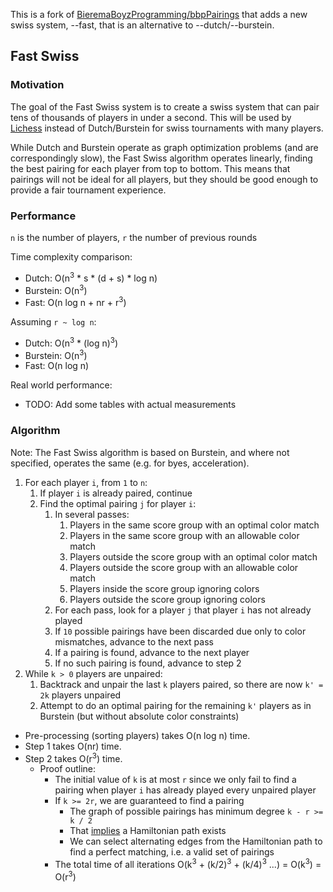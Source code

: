 This is a fork of [BieremaBoyzProgramming/bbpPairings](https://github.com/BieremaBoyzProgramming/bbpPairings) that adds
a new swiss system, --fast, that is an alternative to --dutch/--burstein.

## Fast Swiss

### Motivation

The goal of the Fast Swiss system is to create a swiss system that can pair tens of thousands of players in under a
second. This will be used by [Lichess](https://github.com/ornicar/lila) instead of Dutch/Burstein for swiss tournaments
with many players. 

While Dutch and Burstein operate as graph optimization problems (and are correspondingly slow), the Fast Swiss algorithm
operates linearly, finding the best pairing for each player from top to bottom. This means that pairings will not be
ideal for all players, but they should be good enough to provide a fair tournament experience. 

### Performance

`n` is the number of players, `r` the number of previous rounds

Time complexity comparison:
- Dutch: O(n<sup>3</sup> * s * (d + s) * log n)
- Burstein: O(n<sup>3</sup>)
- Fast: O(n log n + nr + r<sup>3</sup>)

Assuming `r ~ log n`:
- Dutch: O(n<sup>3</sup> * (log n)<sup>3</sup>)
- Burstein: O(n<sup>3</sup>)
- Fast: O(n log n)

Real world performance:
- TODO: Add some tables with actual measurements

### Algorithm

Note: The Fast Swiss algorithm is based on Burstein, and where not specified, operates the same (e.g. for byes,
acceleration).

1. For each player `i`, from `1` to `n`:
    1. If player `i` is already paired, continue
    2. Find the optimal pairing `j` for player `i`:
        1. In several passes:
            1. Players in the same score group with an optimal color match
            2. Players in the same score group with an allowable color match
            3. Players outside the score group with an optimal color match
            4. Players outside the score group with an allowable color match
            5. Players inside the score group ignoring colors
            6. Players outside the score group ignoring colors
        3. For each pass, look for a player `j` that player `i` has not already played
        4. If `10` possible pairings have been discarded due only to color mismatches, advance to the next pass
        5. If a pairing is found, advance to the next player 
        6. If no such pairing is found, advance to step 2
2. While `k > 0` players are unpaired:
    1. Backtrack and unpair the last `k` players paired, so there are now `k' = 2k` players unpaired
    2. Attempt to do an optimal pairing for the remaining `k'` players as in Burstein (but without absolute color constraints)

- Pre-processing (sorting players) takes O(n log n) time.
- Step 1 takes O(nr) time.
- Step 2 takes O(r<sup>3</sup>) time.
    - Proof outline:
        - The initial value of `k` is at most `r` since we only fail to find a pairing when player `i` has already played every unpaired player
        - If `k >= 2r`, we are guaranteed to find a pairing
            - The graph of possible pairings has minimum degree `k - r >= k / 2`
            - That [implies](https://math.stackexchange.com/questions/421496/hamilton-path-and-minimum-degree) a Hamiltonian path exists
            - We can select alternating edges from the Hamiltonian path to find a perfect matching, i.e. a valid set of pairings
        - The total time of all iterations O(k<sup>3</sup> + (k/2)<sup>3</sup> + (k/4)<sup>3</sup> ...) = O(k<sup>3</sup>) = O(r<sup>3</sup>)